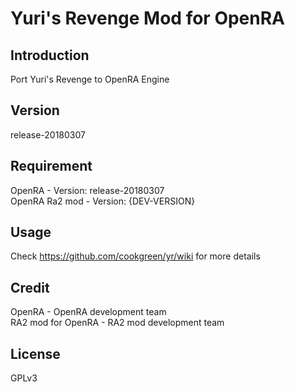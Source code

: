 # Yuri's Revenge Mod for OpenRA
## Introduction
Port Yuri's Revenge to OpenRA Engine

## Version
release-20180307

## Requirement
OpenRA - Version: release-20180307  
OpenRA Ra2 mod - Version: {DEV-VERSION}

## Usage
Check https://github.com/cookgreen/yr/wiki for more details

## Credit
OpenRA - OpenRA development team  
RA2 mod for OpenRA - RA2 mod development team  

## License
GPLv3
